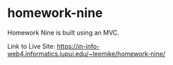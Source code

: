 # homework-nine
Homework Nine is built using an MVC.

Link to Live Site:
https://in-info-web4.informatics.iupui.edu/~leemike/homework-nine/
